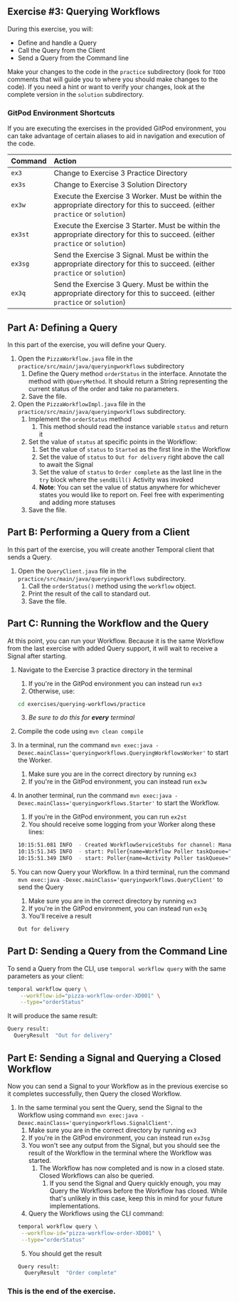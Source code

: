 ## Exercise #3: Querying Workflows

During this exercise, you will:

- Define and handle a Query
- Call the Query from the Client
- Send a Query from the Command line

Make your changes to the code in the `practice` subdirectory (look for
`TODO` comments that will guide you to where you should make changes to
the code). If you need a hint or want to verify your changes, look at
the complete version in the `solution` subdirectory.

### GitPod Environment Shortcuts

If you are executing the exercises in the provided GitPod environment, you
can take advantage of certain aliases to aid in navigation and execution of
the code.

| Command | Action                                                                                                                          |
| :------ | :------------------------------------------------------------------------------------------------------------------------------ |
| `ex3`   | Change to Exercise 3 Practice Directory                                                                                         |
| `ex3s`  | Change to Exercise 3 Solution Directory                                                                                         |
| `ex3w`  | Execute the Exercise 3 Worker. Must be within the appropriate directory for this to succeed. (either `practice` or `solution`)  |
| `ex3st` | Execute the Exercise 3 Starter. Must be within the appropriate directory for this to succeed. (either `practice` or `solution`) |
| `ex3sg` | Send the Exercise 3 Signal. Must be within the appropriate directory for this to succeed. (either `practice` or `solution`)     |
| `ex3q`  | Send the Exercise 3 Query. Must be within the appropriate directory for this to succeed. (either `practice` or `solution`)      |

## Part A: Defining a Query

In this part of the exercise, you will define your Query.

1. Open the `PizzaWorkflow.java` file in the `practice/src/main/java/queryingworkflows` subdirectory
   1. Define the Query method `orderStatus` in the interface. Annotate the method with `@QueryMethod`. It should return a String representing the current status of the order and take no parameters.
   2. Save the file.
1. Open the `PizzaWorkflowImpl.java` file in the `practice/src/main/java/queryingworkflows` subdirectory.
   1. Implement the `orderStatus` method
      1. This method should read the instance variable `status` and return it
   2. Set the value of `status` at specific points in the Workflow:
      1. Set the value of `status` to `Started` as the first line in the Workflow
      1. Set the value of `status` to `Out for delivery` right above the call to await the Signal
      1. Set the value of `status` to `Order complete` as the last line in the `try` block where the `sendBill()` Activity was invoked
      1. **Note**: You can set the value of status anywhere for whichever states you would like to report on. Feel free with experimenting and adding more statuses
   3. Save the file.

## Part B: Performing a Query from a Client

In this part of the exercise, you will create another Temporal client that sends
a Query.

1. Open the `QueryClient.java` file in the `practice/src/main/java/queryingworkflows` subdirectory.
   1. Call the `orderStatus()` method using the `workflow` object.
   2. Print the result of the call to standard out.
   3. Save the file.

## Part C: Running the Workflow and the Query

At this point, you can run your Workflow. Because it is the same Workflow from the last exercise with added Query support, it will wait to receive a Signal after starting.

1. Navigate to the Exercise 3 practice directory in the terminal
   1. If you're in the GitPod environment you can instead run `ex3`
   2. Otherwise, use:
   ```bash
   cd exercises/querying-workflows/practice
   ```
   3. _Be sure to do this for **every** terminal_
2. Compile the code using `mvn clean compile`
3. In a terminal, run the command `mvn exec:java -Dexec.mainClass='queryingworkflows.QueryingWorkflowsWorker'` to start the Worker.
   1. Make sure you are in the correct directory by running `ex3`
   2. If you're in the GitPod environment, you can instead run `ex3w`
4. In another terminal, run the command `mvn exec:java -Dexec.mainClass='queryingworkflows.Starter'` to start the Workflow.

   1. If you're in the GitPod environment, you can run `ex2st`
   2. You should receive some logging from your Worker along these lines:

   ```bash
   10:15:51.081 INFO  - Created WorkflowServiceStubs for channel: ManagedChannelOrphanWrapper{delegate=ManagedChannelImpl{logId=1, target=127.0.0.1:7233}}
   10:15:51.345 INFO  - start: Poller{name=Workflow Poller taskQueue="pizza-tasks", namespace="default", identity=63174@Masons-Laptop}
   10:15:51.349 INFO  - start: Poller{name=Activity Poller taskQueue="pizza-tasks", namespace="default", identity=63174@Masons-Laptop}
   ```

5. You can now Query your Workflow. In a third terminal, run the command `mvn exec:java -Dexec.mainClass='queryingworkflows.QueryClient'` to send the Query
   1. Make sure you are in the correct directory by running `ex3`
   2. If you're in the GitPod environment, you can instead run `ex3q`
   3. You'll receive a result
   ```bash
   Out for delivery
   ```

## Part D: Sending a Query from the Command Line

To send a Query from the CLI, use `temporal workflow query` with the same parameters as your client:

```bash
temporal workflow query \
    --workflow-id="pizza-workflow-order-XD001" \
    --type="orderStatus"
```

It will produce the same result:

```bash
Query result:
  QueryResult  "Out for delivery"
```

## Part E: Sending a Signal and Querying a Closed Workflow

Now you can send a Signal to your Workflow as in the previous exercise so it
completes successfully, then Query the closed Workflow.

1. In the same terminal you sent the Query, send the Signal to the Workflow using
   command `mvn exec:java -Dexec.mainClass='queryingworkflows.SignalClient'`.
   1. Make sure you are in the correct directory by running `ex3`
   2. If you're in the GitPod environment, you can instead run `ex3sg`
   3. You won't see any output from the Signal, but you should see the result
      of the Workflow in the terminal where the Workflow was started.
      1. The Workflow has now completed and is now in a closed state. Closed
         Workflows can also be queried.
         1. If you send the Signal and Query quickly enough, you may Query the Workflows
            before the Workflow has closed. While that's unlikely in this case, keep
            this in mind for your future implementations.
   4. Query the Workflows using the CLI command:
   ```bash
   temporal workflow query \
    --workflow-id="pizza-workflow-order-XD001" \
    --type="orderStatus"
   ```
   5. You should get the result
   ```bash
   Query result:
     QueryResult  "Order complete"
   ```

### This is the end of the exercise.
